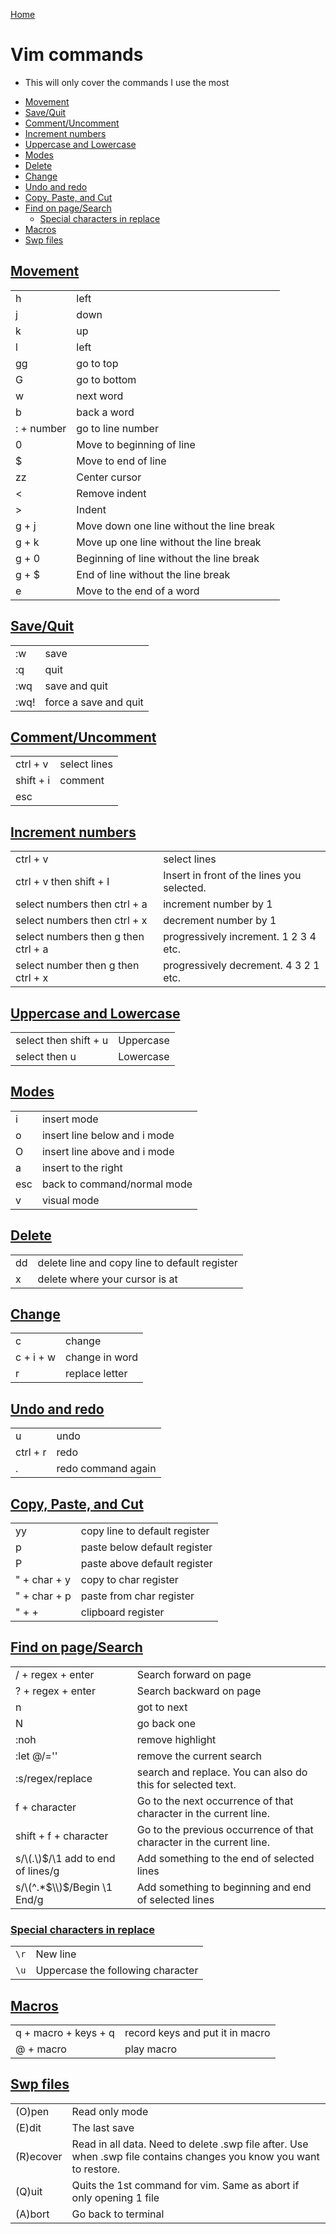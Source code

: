 <!--
 * This file is part of RS Cheat Sheets.
 *
 * RS Cheat Sheets is free software: you can redistribute it and/or modify
 * it under the terms of the GNU General Public License as published by
 * the Free Software Foundation, either version 3 of the License, or
 * (at your option) any later version.
 *
 * RS Cheat Sheets is distributed in the hope that it will be useful,
 * but WITHOUT ANY WARRANTY; without even the implied warranty of
 * MERCHANTABILITY or FITNESS FOR A PARTICULAR PURPOSE.  See the
 * GNU General Public License for more details.
 *
 * You should have received a copy of the GNU General Public License
 * along with RS Cheat Sheets. If not, see <https://www.gnu.org/licenses/>.
 */
-->

[Home](../README.md)

# Vim commands
- This will only cover the commands I use the most

<!-- TOC -->

- [Movement](#movement)
- [Save/Quit](#savequit)
- [Comment/Uncomment](#commentuncomment)
- [Increment numbers](#increment-numbers)
- [Uppercase and Lowercase](#uppercase-and-lowercase)
- [Modes](#modes)
- [Delete](#delete)
- [Change](#change)
- [Undo and redo](#undo-and-redo)
- [Copy, Paste, and Cut](#copy-paste-and-cut)
- [Find on page/Search](#find-on-pagesearch)
	- [Special characters in replace](#special-characters-in-replace)
- [Macros](#macros)
- [Swp files](#swp-files)

<!-- /TOC -->

## [Movement](#vim-commands)

|            |                                           |
|------------|-------------------------------------------|
| h          | left                                      |
| j          | down                                      |
| k          | up                                        |
| l          | left                                      |
| gg         | go to top                                 |
| G          | go to bottom                              |
| w          | next word                                 |
| b          | back a word                               |
| : + number | go to line number                         |
| 0          | Move to beginning of line                 |
| $          | Move to end of line                       |
| zz         | Center cursor                             |
| <          | Remove indent                             |
| >          | Indent                                    |
| g + j      | Move down one line without the line break |
| g + k      | Move up one line without the line break   |
| g + 0      | Beginning of line without the line break  |
| g + $      | End of line without the line break        |
| e          | Move to the end of a word                 |

## [Save/Quit](#vim-commands)

|      |                       |
|------|-----------------------|
| :w   | save                  |
| :q   | quit                  |
| :wq  | save and quit         |
| :wq! | force a save and quit |

## [Comment/Uncomment](#vim-commands)

|           |              |
|-----------|--------------|
| ctrl + v  | select lines |
| shift + i | comment      |
| esc       |              |

## [Increment numbers](#vim-commands)

|                                     |                                            |
|-------------------------------------|--------------------------------------------|
| ctrl + v                            | select lines                               |
| ctrl + v then shift + I             | Insert in front of the lines you selected. |
| select numbers then ctrl + a        | increment number by 1                      |
| select numbers then ctrl + x        | decrement number by 1                      |
| select numbers then g then ctrl + a | progressively increment. 1 2 3 4 etc.      |
| select number then g then ctrl + x  | progressively decrement. 4 3 2 1 etc.      |

## [Uppercase and Lowercase](#vim-commands)

|                       |           |
|-----------------------|-----------|
| select then shift + u | Uppercase |
| select then u         | Lowercase |

## [Modes](#vim-commands)

|     |                              |
|-----|------------------------------|
| i   | insert mode                  |
| o   | insert line below and i mode |
| O   | insert line above and i mode |
| a   | insert to the right          |
| esc | back to command/normal mode  |
| v   | visual mode                  |

## [Delete](#vim-commands)

|    |                                               |
|----|-----------------------------------------------|
| dd | delete line and copy line to default register |
| x  | delete where your cursor is at                |

## [Change](#vim-commands)

|           |                |
|-----------|----------------|
| c         | change         |
| c + i + w | change in word |
| r         | replace letter |

## [Undo and redo](#vim-commands)

|          |                    |
|----------|--------------------|
| u        | undo               |
| ctrl + r | redo               |
| .        | redo command again |

## [Copy, Paste, and Cut](#vim-commands)

|              |                               |
|--------------|-------------------------------|
| yy           | copy line to default register |
| p            | paste below default register  |
| P            | paste above default register  |
| " + char + y | copy to char register         |
| " + char + p | paste from char register      |
| " + +        | clipboard register            |

## [Find on page/Search](#vim-commands)

|                                     |                                                                      |
|-------------------------------------|----------------------------------------------------------------------|
| / + regex + enter                   | Search forward on page                                               |
| ? + regex + enter                   | Search backward on page                                              |
| n                                   | got to next                                                          |
| N                                   | go back one                                                          |
| :noh                                | remove highlight                                                     |
| :let @/=''                          | remove the current search                                            |
| :s/regex/replace                    | search and replace. You can also do this for selected text.          |
| f + character                       | Go to the next occurrence of that character in the current line.     |
| shift + f + character               | Go to the previous occurrence of that character in the current line. |
| s/\\(.\\)$/\1 add to end of lines/g | Add something to the end of selected lines                           |
| s/\\(^.*$\\)$/Begin \1 End/g        | Add something to beginning and  end of selected lines                |

### [Special characters in replace](#vim-commands)

|      |                                   |
|------|-----------------------------------|
| `\r` | New line                          |
| `\u` | Uppercase the following character |

## [Macros](#vim-commands)

|                      |                                 |
|----------------------|---------------------------------|
| q + macro + keys + q | record keys and put it in macro |
| @ + macro            | play macro                      |

## [Swp files](#vim-commands)

|           |                                                                                                                     |
|-----------|---------------------------------------------------------------------------------------------------------------------|
| (O)pen    | Read only mode                                                                                                      |
| (E)dit    | The last save                                                                                                       |
| (R)ecover | Read in all data. Need to delete .swp file after. Use when .swp file contains changes you know you want to restore. |
| (Q)uit    | Quits the 1st command for vim. Same as abort if only opening 1 file                                                 |
| (A)bort   | Go back to terminal                                                                                                 |
